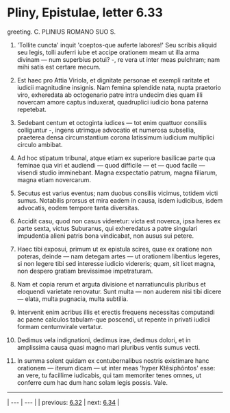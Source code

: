 # Pliny, Epistulae, letter 6.33

greeting. C. PLINIUS ROMANO SUO S.



1. 'Tollite cuncta' inquit 'coeptos-que auferte labores!' Seu scribis aliquid seu legis, tolli auferri iube et accipe orationem meam ut illa arma divinam — num superbius potui? -, re vera ut inter meas pulchram; nam mihi satis est certare mecum.



2. Est haec pro Attia Viriola, et dignitate personae et exempli raritate et iudicii magnitudine insignis. Nam femina splendide nata, nupta praetorio viro, exheredata ab octogenario patre intra undecim dies quam illi novercam amore captus induxerat, quadruplici iudicio bona paterna repetebat.



3. Sedebant centum et octoginta iudices — tot enim quattuor consiliis colliguntur -, ingens utrimque advocatio et numerosa subsellia, praeterea densa circumstantium corona latissimum iudicium multiplici circulo ambibat.



4. Ad hoc stipatum tribunal, atque etiam ex superiore basilicae parte qua feminae qua viri et audiendi — quod difficile — et — quod facile — visendi studio imminebant. Magna exspectatio patrum, magna filiarum, magna etiam novercarum.



5. Secutus est varius eventus; nam duobus consiliis vicimus, totidem victi sumus. Notabilis prorsus et mira eadem in causa, isdem iudicibus, isdem advocatis, eodem tempore tanta diversitas.



6. Accidit casu, quod non casus videretur: victa est noverca, ipsa heres ex parte sexta, victus Suburanus, qui exheredatus a patre singulari impudentia alieni patris bona vindicabat, non ausus sui petere.



7. Haec tibi exposui, primum ut ex epistula scires, quae ex oratione non poteras, deinde — nam detegam artes — ut orationem libentius legeres, si non legere tibi sed interesse iudicio videreris; quam, sit licet magna, non despero gratiam brevissimae impetraturam.



8. Nam et copia rerum et arguta divisione et narratiunculis pluribus et eloquendi varietate renovatur. Sunt multa — non auderem nisi tibi dicere — elata, multa pugnacia, multa subtilia.



9. Intervenit enim acribus illis et erectis frequens necessitas computandi ac paene calculos tabulam-que poscendi, ut repente in privati iudicii formam centumvirale vertatur.



10. Dedimus vela indignationi, dedimus irae, dedimus dolori, et in amplissima causa quasi magno mari pluribus ventis sumus vecti.



11. In summa solent quidam ex contubernalibus nostris existimare hanc orationem — iterum dicam — ut inter meas 'hyper Ktêsiphôntos' esse: an vere, tu facillime iudicabis, qui tam memoriter tenes omnes, ut conferre cum hac dum hanc solam legis possis. Vale.



---

| --- | --- |
| previous: [6.32](../6.32/) | next: [6.34](../6.34/) |